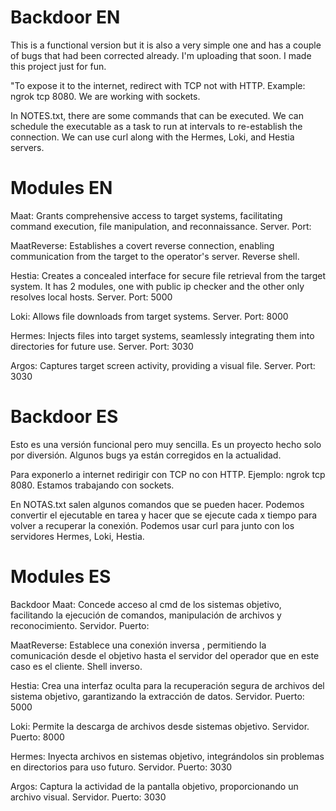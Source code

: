 # Backdoor EN
This is a functional version but it is also a very simple one and has a couple of bugs that had been corrected already. I'm uploading that soon.
I made this project just for fun.

"To expose it to the internet, redirect with TCP not with HTTP. Example: ngrok tcp 8080. We are working with sockets.


In NOTES.txt, there are some commands that can be executed. We can schedule the executable as a task to run at intervals to re-establish the connection.
We can use curl along with the Hermes, Loki, and Hestia servers.

# Modules EN

Maat: Grants comprehensive access to target systems, facilitating command execution, file manipulation, and reconnaissance. Server. Port: 

MaatReverse: Establishes a covert reverse connection, enabling communication from the target to the operator's server. Reverse shell.

Hestia: Creates a concealed interface for secure file retrieval from the target system. It has 2 modules, one with public ip checker and the other only resolves local hosts. Server. Port: 5000

Loki: Allows file downloads from target systems. Server. Port: 8000

Hermes: Injects files into target systems, seamlessly integrating them into directories for future use. Server. Port: 3030

Argos: Captures target screen activity, providing a visual file. Server. Port: 3030
 
 # Backdoor ES

Esto es una versión funcional pero muy sencilla. Es un proyecto hecho solo por diversión.
Algunos bugs ya están corregidos en la actualidad.

Para exponerlo a internet redirigir con TCP no con HTTP. Ejemplo: ngrok tcp 8080. Estamos trabajando con sockets.


En NOTAS.txt salen algunos comandos que se pueden hacer. Podemos convertir el ejecutable en tarea y hacer que se ejecute cada x tiempo para volver a recuperar la conexión.
Podemos usar curl para junto con los servidores Hermes, Loki, Hestia.

# Modules ES

Backdoor Maat: Concede acceso al cmd de los sistemas objetivo, facilitando la ejecución de comandos, manipulación de archivos y reconocimiento. Servidor. Puerto: 

MaatReverse: Establece una conexión inversa , permitiendo la comunicación desde el objetivo hasta el servidor del operador que en este caso es el cliente. Shell inverso.

Hestia: Crea una interfaz oculta para la recuperación segura de archivos del sistema objetivo, garantizando la extracción de datos. Servidor. Puerto: 5000

Loki: Permite la descarga de archivos desde sistemas objetivo. Servidor. Puerto: 8000

Hermes: Inyecta archivos en sistemas objetivo, integrándolos sin problemas en directorios para uso futuro. Servidor. Puerto: 3030

Argos: Captura la actividad de la pantalla objetivo, proporcionando un archivo visual. Servidor. Puerto: 3030


